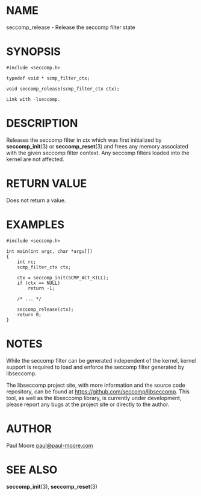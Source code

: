NAME
====

seccomp_release - Release the seccomp filter state

SYNOPSIS
========

    #include <seccomp.h>

    typedef void * scmp_filter_ctx;

    void seccomp_release(scmp_filter_ctx ctx);

    Link with -lseccomp.

DESCRIPTION
===========

Releases the seccomp filter in *ctx* which was first initialized by
**seccomp_init**(3) or **seccomp_reset**(3) and frees any memory
associated with the given seccomp filter context. Any seccomp filters
loaded into the kernel are not affected.

RETURN VALUE
============

Does not return a value.

EXAMPLES
========

    #include <seccomp.h>

    int main(int argc, char *argv[])
    {
    	int rc;
    	scmp_filter_ctx ctx;

    	ctx = seccomp_init(SCMP_ACT_KILL);
    	if (ctx == NULL)
    		return -1;

    	/* ... */

    	seccomp_release(ctx);
    	return 0;
    }

NOTES
=====

While the seccomp filter can be generated independent of the kernel,
kernel support is required to load and enforce the seccomp filter
generated by libseccomp.

The libseccomp project site, with more information and the source code
repository, can be found at https://github.com/seccomp/libseccomp. This
tool, as well as the libseccomp library, is currently under development,
please report any bugs at the project site or directly to the author.

AUTHOR
======

Paul Moore <paul@paul-moore.com>

SEE ALSO
========

**seccomp_init**(3), **seccomp_reset**(3)
